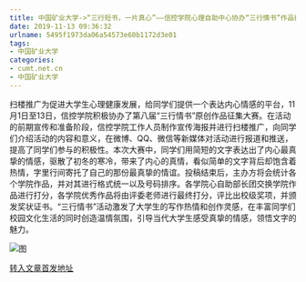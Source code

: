 ```yaml
---
title: 中国矿业大学->“三行短书，一片真心”——信控学院心理自助中心协办“三行情书”作品征集大赛 | cumt.net.cn
date: 2019-11-13 09:36:32
urlname: 5495f1973da06a54573e60b1172d3e01
tags: 
- 中国矿业大学
categories:
- cumt.net.cn
- 中国矿业大学
---
```

扫楼推广为促进大学生心理健康发展，给同学们提供一个表达内心情感的平台，11月1日至13日，信控学院积极协办了第八届“三行情书”原创作品征集大赛。在活动的前期宣传和准备阶段，信控学院工作人员制作宣传海报并进行扫楼推广，向同学们介绍活动的内容和意义，在微博、QQ、微信等新媒体对活动进行报道和推送，提高了同学们参与的积极性。本次大赛中，同学们用简短的文字表达出了内心最真挚的情感，驱散了初冬的寒冷，带来了内心的真情，看似简单的文字背后却饱含着热情，字里行间寄托了自己的那份最真挚的情谊。投稿结束后，主办方将会统计各个学院作品，并对其进行格式统一以及号码排序。各学院心自助部长团交换学院作品进行打分，各学院优秀作品将由评委老师进行最终打分，评比出校级奖项，并颁发奖状证书。“三行情书”活动激发了大学生的写作热情和创作灵感，在丰富同学们校园文化生活的同时创造温情氛围，引导当代大学生感受真挚的情感，领悟文字的魅力。

![图](http://xwzx.cumt.edu.cn/_upload/article/images/32/28/e5bb2153438186d8c5d9e9bc10d9/fb9be9ab-52b9-48a9-95f8-d30b2f480cbe.jpg)

[转入文章首发地址](http://xwzx.cumt.edu.cn/62/04/c523a549380/page.htm)